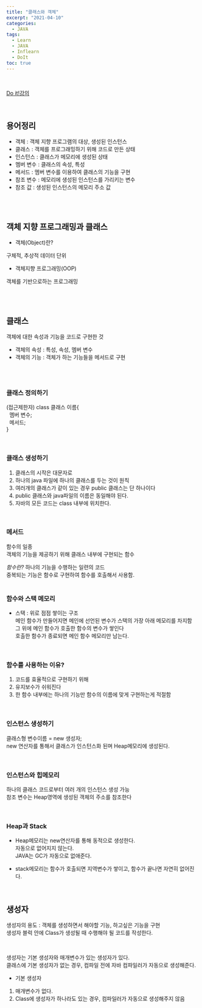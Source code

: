 ```yaml
---
title: "클래스와 객체"
excerpt: "2021-04-10"
categories: 
  - JAVA
tags: 
  - Learn
  - JAVA
  - Inflearn
  - DoIt
toc: true
---
```


<br>

[Do it!강의](https://www.inflearn.com/course/%EC%9E%90%EB%B0%94-%ED%94%84%EB%A1%9C%EA%B7%B8%EB%9E%98%EB%B0%8D-%EC%9E%85%EB%AC%B8/dashboard)

<br>


## 용어정리

- 객체 : 객체 지향 프로그램의 대상, 생성된 인스턴스
- 클래스 : 객체를 프로그래밍하기 위해 코드로 만든 상태
- 인스턴스 : 클래스가 메모리에 생성된 상태
- 멤버 변수 : 클래스의 속성, 특성
- 메서드 : 멤버 변수를 이용하여 클래스의 기능을 구현
- 참조 변수 : 메모리에 생성된 인스턴스를 가리키는 변수
- 참조 값 : 생성된 인스턴스의 메모리 주소 값

<br><br>


## 객체 지향 프로그래밍과 클래스

- 객체(Object)란?

구체적, 추상적 데이터 단위

- 객체지향 프로그래밍(OOP)

객체를 기반으로하는 프로그래밍


<br><br>

## 클래스

객체에 대한 속성과 기능을 코드로 구현한 것<br>

- 객체의 속성 : 특성, 속성, 멤버 변수
- 객체의 기능 : 객체가 하는 기능들을 메서드로 구현

<br><br>

### 클래스 정의하기

(접근제한자) class 클래스 이름{ <br>
&nbsp;&nbsp;멤버 변수;<br>
&nbsp;&nbsp;메서드;<br>
}<br>

<br>

### 클래스 생성하기
1. 클래스의 시작은 대문자로
2. 하나의 java 파일에 하나의 클래스를 두는 것이 원칙
3. 여러개의 클래스가 같이 있는 경우 public 클래스는 단 하나이다
4. public 클래스와 java파일의 이름은 동일해야 된다.
5. 자바의 모든 코드는 class 내부에 위치한다.

<br>


### 메서드

함수의 일종<br>
객체의 기능을 제공하기 위해 클래스 내부에 구현되는 함수 <br>

*함수란?*
하나의 기능을 수행하는 일련의 코드<br>
중복되는 기능은 함수로 구현하여 함수를 호출해서 사용함.<br>
<br>

### 함수와 스택 메모리

- 스택 : 위로 점점 쌓이는 구조 <br>
메인 함수가 만들어지면 메인에 선언된 변수가 스택의 가장 아래 메모리를 차지함<br>
그 위에 메인 함수가 호출한 함수의 변수가 쌓인다<br>
호출한 함수가 종료되면 메인 함수 메모리만 남는다.<br>
<br>

### 함수를 사용하는 이유?

1. 코드를 효율적으로 구현하기 위해
2. 유지보수가 쉬워진다
3. 한 함수 내부에는 하나의 기능만 함수의 이름에 맞게 구현하는게 적절함

<br>

### 인스턴스 생성하기

클래스형 변수이름 = new 생성자;<br>
new 연산자를 통해서 클래스가 인스턴스화 된며 Heap메모리에 생성된다.<br>

<br>

### 인스턴스와 힙메모리

하나의 클래스 코드로부터 여러 개의 인스턴스 생성 가능<br>
참조 변수는 Heap영역에 생성된 객체의 주소를 참조한다<br>

<br>

### Heap과 Stack

- Heap메모리는 new연산자를 통해 동적으로 생성한다.<br>
  자동으로 없어지지 않는다.<br>
  JAVA는 GC가 자동으로 없애준다.<br>

- stack메모리는 함수가 호출되면 지역변수가 쌓이고, 함수가 끝나면 자연히 없어진다.<br>

<br>



## 생성자

생성자의 용도 : 객체를 생성하면서 해야할 기능, 하고싶은 기능을 구현<br>
생성자 블럭 안에 Class가 생성될 때 수행해야 될 코드를 작성한다. <br>

<br>

생성자는 기본 생성자와 매개변수가 있는 생성자가 있다.<br>
클래스에 기본 생성자가 없는 경우, 컴파일 전에 자바 컴파일러가 자동으로 생성해준다.<br>


- 기본 생성자 
1. 매개변수가 없다.<br>
2. Class에 생성자가 하나라도 있는 경우, 컴파일러가 자동으로 생성해주지 않음<br>




<br><br>